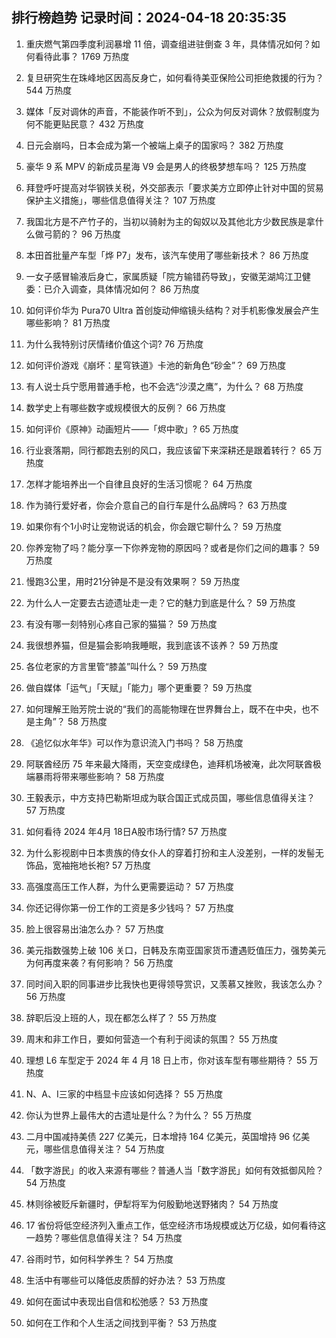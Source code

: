 
## 排行榜趋势 记录时间：2024-04-18 20:35:35
  
  1. 重庆燃气第四季度利润暴增 11 倍，调查组进驻倒查 3 年，具体情况如何？如何看待此事？ 1769 万热度
    
  2. 复旦研究生在珠峰地区因高反身亡，如何看待美亚保险公司拒绝救援的行为？ 544 万热度
    
  3. 媒体「反对调休的声音，不能装作听不到」，公众为何反对调休？放假制度为何不能更贴民意？ 432 万热度
    
  4. 日元会崩吗，日本会成为第一个被端上桌子的国家吗？ 382 万热度
    
  5. 豪华 9 系 MPV 的新成员星海 V9 会是男人的终极梦想车吗？ 125 万热度
    
  6. 拜登呼吁提高对华钢铁关税，外交部表示「要求美方立即停止针对中国的贸易保护主义措施」，哪些信息值得关注？ 107 万热度
    
  7. 我国北方是不产竹子的，当初以骑射为主的匈奴以及其他北方少数民族是拿什么做弓箭的？ 96 万热度
    
  8. 本田首批量产车型「烨 P7」发布，该汽车使用了哪些新技术？ 86 万热度
    
  9. 一女子感冒输液后身亡，家属质疑「院方输错药导致」，安徽芜湖鸠江卫健委：已介入调查，具体情况如何？ 86 万热度
    
  10. 如何评价华为 Pura70 Ultra 首创旋动伸缩镜头结构？对手机影像发展会产生哪些影响？ 81 万热度
    
  11. 为什么我特别讨厌情绪价值这个词? 76 万热度
    
  12. 如何评价游戏《崩坏：星穹铁道》卡池的新角色“砂金”？ 69 万热度
    
  13. 有人说士兵宁愿用普通手枪，也不会选“沙漠之鹰”，为什么？ 68 万热度
    
  14. 数学史上有哪些数字或规模很大的反例？ 66 万热度
    
  15. 如何评价《原神》动画短片——「烬中歌」? 65 万热度
    
  16. 行业衰落期，同行都跑去别的风口，我应该留下来深耕还是跟着转行？ 65 万热度
    
  17. 怎样才能培养出一个自律且良好的生活习惯呢？ 64 万热度
    
  18. 作为骑行爱好者，你会介意自己的自行车是什么品牌吗？ 63 万热度
    
  19. 如果你有个1小时让宠物说话的机会，你会跟它聊什么？ 59 万热度
    
  20. 你养宠物了吗？能分享一下你养宠物的原因吗？或者是你们之间的趣事？ 59 万热度
    
  21. 慢跑3公里，用时21分钟是不是没有效果啊？ 59 万热度
    
  22. 为什么人一定要去古迹遗址走一走？它的魅力到底是什么？ 59 万热度
    
  23. 有没有哪一刻特别心疼自己家的猫猫？ 59 万热度
    
  24. 我很想养猫，但是猫会影响我睡眠，我到底该不该养？ 59 万热度
    
  25. 各位老家的方言里管“膝盖”叫什么？ 59 万热度
    
  26. 做自媒体「运气」「天赋」「能力」哪个更重要？ 59 万热度
    
  27. 如何理解王贻芳院士说的“我们的高能物理在世界舞台上，既不在中央，也不是主角”？ 58 万热度
    
  28. 《追忆似水年华》可以作为意识流入门书吗？ 58 万热度
    
  29. 阿联酋经历 75 年来最大降雨，天空变成绿色，迪拜机场被淹，此次阿联酋极端暴雨将带来哪些影响？ 58 万热度
    
  30. 王毅表示，中方支持巴勒斯坦成为联合国正式成员国，哪些信息值得关注？ 57 万热度
    
  31. 如何看待 2024 年4月 18日A股市场行情? 57 万热度
    
  32. 为什么影视剧中日本贵族的侍女仆人的穿着打扮和主人没差别，一样的发髻无饰品，宽袖拖地长袍? 57 万热度
    
  33. 高强度高压工作人群，为什么更需要运动？ 57 万热度
    
  34. 你还记得你第一份工作的工资是多少钱吗？ 57 万热度
    
  35. 脸上很容易出油怎么办？ 57 万热度
    
  36. 美元指数强势上破 106 关口，日韩及东南亚国家货币遭遇贬值压力，强势美元为何再度来袭？有何影响？ 56 万热度
    
  37. 同时间入职的同事进步比我快也更得领导赏识，又羡慕又挫败，我该怎么办？ 56 万热度
    
  38. 辞职后没上班的人，现在都怎么样了？ 55 万热度
    
  39. 周末和非工作日，要如何营造一个有利于阅读的氛围？ 55 万热度
    
  40. 理想 L6 车型定于 2024 年 4 月 18 日上市，你对该车型有哪些期待？ 55 万热度
    
  41. N、A、I三家的中档显卡应该如何选择？ 55 万热度
    
  42. 你认为世界上最伟大的古遗址是什么？为什么？ 55 万热度
    
  43. 二月中国减持美债 227 亿美元，日本增持 164 亿美元，英国增持 96 亿美元，哪些信息值得关注？ 54 万热度
    
  44. 「数字游民」的收入来源有哪些？普通人当「数字游民」如何有效抵御风险？ 54 万热度
    
  45. 林则徐被贬斥新疆时，伊犁将军为何殷勤地送野猪肉？ 54 万热度
    
  46. 17 省份将低空经济列入重点工作，低空经济市场规模或达万亿级，如何看待这一趋势？哪些信息值得关注？ 54 万热度
    
  47. 谷雨时节，如何科学养生？ 54 万热度
    
  48. 生活中有哪些可以降低皮质醇的好办法？ 53 万热度
    
  49. 如何在面试中表现出自信和松弛感？ 53 万热度
    
  50. 如何在工作和个人生活之间找到平衡？ 53 万热度
    